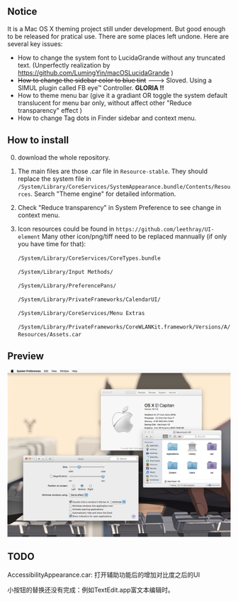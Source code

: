 ## Notice
It is a Mac OS X theming project still under development. But good enough to be released for pratical use. There are  some places left undone. Here are several key issues:

* How to change the system font to LucidaGrande without any truncated text. (Unperfectly realization by  https://github.com/LumingYin/macOSLucidaGrande )
* ~~How to change the sidebar color to blue tint~~ ---> Sloved. Using a SIMUL plugin called FB eye™ Controller. **GLORIA !!**
* How to theme menu bar (give it a gradiant OR toggle the system default translucent for menu bar only, without affect other "Reduce transparency" effect )
* How to change Tag dots in Finder sidebar and context menu.



## How to install
0. download the whole repository.
1. The main files are those .car file in  `Resource-stable`. They should replace the system file in `/System/Library/CoreServices/SystemAppearance.bundle/Contents/Resources`. Search "Theme engine" for detailed information.
2. Check "Reduce transparency" in System Preference to see change in context menu.


3. Icon resources could be found in `https://github.com/leethray/UI-element`
   Many other icon/png/tiff need to be replaced mannually (if only you have time for that):

   `/System/Library/CoreServices/CoreTypes.bundle`

   `/System/Library/Input Methods/`

   `/System/Library/PreferencePans/`

   `/System/Library/PrivateFrameworks/CalendarUI/`

   `/System/Library/CoreServices/Menu Extras`

   `/System/Library/PrivateFrameworks/CoreWLANKit.framework/Versions/A/Resources/Assets.car`


## Preview

![Preview](Preview.png)



## TODO

AccessibilityAppearance.car: 打开辅助功能后的增加对比度之后的UI

小按钮的替换还没有完成：例如TextEdit.app富文本编辑时。